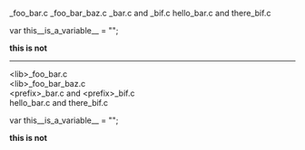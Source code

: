 <lib>_foo_bar.c
<lib>_foo_bar_baz.c
<prefix>_bar.c and <prefix>_bif.c
hello_bar.c and there_bif.c

var this__is_a_variable__ = "";

__this is not__

---

<p>&lt;lib&gt;_foo_bar.c<br>
&lt;lib&gt;_foo_bar_baz.c<br>
&lt;prefix&gt;_bar.c and &lt;prefix&gt;_bif.c<br>
hello_bar.c and there_bif.c</p>

<p>var this__is_a_variable__ = &quot;&quot;;</p>

<p><strong>this is not</strong></p>
